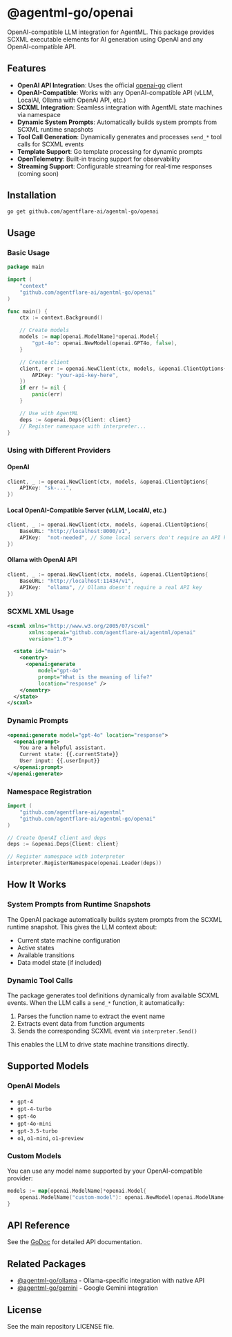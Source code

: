 # @agentml-go/openai

OpenAI-compatible LLM integration for AgentML. This package provides SCXML executable elements for AI generation using OpenAI and any OpenAI-compatible API.

## Features

- **OpenAI API Integration**: Uses the official [openai-go](https://github.com/openai/openai-go) client
- **OpenAI-Compatible**: Works with any OpenAI-compatible API (vLLM, LocalAI, Ollama with OpenAI API, etc.)
- **SCXML Integration**: Seamless integration with AgentML state machines via namespace
- **Dynamic System Prompts**: Automatically builds system prompts from SCXML runtime snapshots
- **Tool Call Generation**: Dynamically generates and processes `send_*` tool calls for SCXML events
- **Template Support**: Go template processing for dynamic prompts
- **OpenTelemetry**: Built-in tracing support for observability
- **Streaming Support**: Configurable streaming for real-time responses (coming soon)

## Installation

```bash
go get github.com/agentflare-ai/agentml-go/openai
```

## Usage

### Basic Usage

```go
package main

import (
    "context"
    "github.com/agentflare-ai/agentml-go/openai"
)

func main() {
    ctx := context.Background()

    // Create models
    models := map[openai.ModelName]*openai.Model{
        "gpt-4o": openai.NewModel(openai.GPT4o, false),
    }

    // Create client
    client, err := openai.NewClient(ctx, models, &openai.ClientOptions{
        APIKey: "your-api-key-here",
    })
    if err != nil {
        panic(err)
    }

    // Use with AgentML
    deps := &openai.Deps{Client: client}
    // Register namespace with interpreter...
}
```

### Using with Different Providers

#### OpenAI
```go
client, _ := openai.NewClient(ctx, models, &openai.ClientOptions{
    APIKey: "sk-...",
})
```

#### Local OpenAI-Compatible Server (vLLM, LocalAI, etc.)
```go
client, _ := openai.NewClient(ctx, models, &openai.ClientOptions{
    BaseURL: "http://localhost:8000/v1",
    APIKey:  "not-needed", // Some local servers don't require an API key
})
```

#### Ollama with OpenAI API
```go
client, _ := openai.NewClient(ctx, models, &openai.ClientOptions{
    BaseURL: "http://localhost:11434/v1",
    APIKey:  "ollama", // Ollama doesn't require a real API key
})
```

### SCXML XML Usage

```xml
<scxml xmlns="http://www.w3.org/2005/07/scxml"
       xmlns:openai="github.com/agentflare-ai/agentml/openai"
       version="1.0">

  <state id="main">
    <onentry>
      <openai:generate
          model="gpt-4o"
          prompt="What is the meaning of life?"
          location="response" />
    </onentry>
  </state>
</scxml>
```

### Dynamic Prompts

```xml
<openai:generate model="gpt-4o" location="response">
  <openai:prompt>
    You are a helpful assistant.
    Current state: {{.currentState}}
    User input: {{.userInput}}
  </openai:prompt>
</openai:generate>
```

### Namespace Registration

```go
import (
    "github.com/agentflare-ai/agentml"
    "github.com/agentflare-ai/agentml-go/openai"
)

// Create OpenAI client and deps
deps := &openai.Deps{Client: client}

// Register namespace with interpreter
interpreter.RegisterNamespace(openai.Loader(deps))
```

## How It Works

### System Prompts from Runtime Snapshots

The OpenAI package automatically builds system prompts from the SCXML runtime snapshot. This gives the LLM context about:
- Current state machine configuration
- Active states
- Available transitions
- Data model state (if included)

### Dynamic Tool Calls

The package generates tool definitions dynamically from available SCXML events. When the LLM calls a `send_*` function, it automatically:
1. Parses the function name to extract the event name
2. Extracts event data from function arguments
3. Sends the corresponding SCXML event via `interpreter.Send()`

This enables the LLM to drive state machine transitions directly.

## Supported Models

### OpenAI Models
- `gpt-4`
- `gpt-4-turbo`
- `gpt-4o`
- `gpt-4o-mini`
- `gpt-3.5-turbo`
- `o1`, `o1-mini`, `o1-preview`

### Custom Models
You can use any model name supported by your OpenAI-compatible provider:

```go
models := map[openai.ModelName]*openai.Model{
    openai.ModelName("custom-model"): openai.NewModel(openai.ModelName("custom-model"), false),
}
```

## API Reference

See the [GoDoc](https://pkg.go.dev/github.com/agentflare-ai/agentml-go/openai) for detailed API documentation.

## Related Packages

- [@agentml-go/ollama](../ollama) - Ollama-specific integration with native API
- [@agentml-go/gemini](../gemini) - Google Gemini integration

## License

See the main repository LICENSE file.

